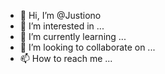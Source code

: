 - 👋 Hi, I’m @Justiono
- 👀 I’m interested in ...
- 🌱 I’m currently learning ...
- 💞️ I’m looking to collaborate on ...
- 📫 How to reach me ...

<!---
Justiono/Justiono is a ✨ special ✨ repository because its `README.md` (this file) appears on your GitHub profile.
You can click the Preview link to take a look at your changes.
--->
